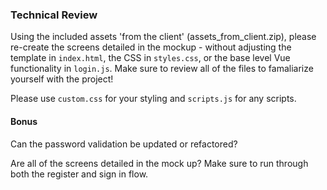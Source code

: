### Technical Review  

Using the included assets 'from the client' (assets_from_client.zip), please re-create the screens detailed in the mockup - without adjusting the template in `index.html`, the CSS in `styles.css`, or the base level Vue functionality in `login.js`. Make sure to review all of the files to famaliarize yourself with the project!

Please use `custom.css` for your styling and `scripts.js` for any scripts.

#### Bonus

Can the password validation be updated or refactored?

Are all of the screens detailed in the mock up? Make sure to run through both the register and sign in flow.